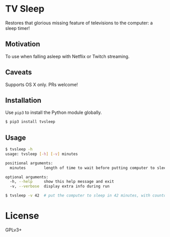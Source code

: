 # TV Sleep

Restores that glorious missing feature of televisions to the computer: a sleep timer!

## Motivation

To use when falling asleep with Netflix or Twitch streaming.

## Caveats

Supports OS X only. PRs welcome!

## Installation

Use `pip3` to install the Python module globally.

```sh
$ pip3 install tvsleep
```

## Usage

```sh
$ tvsleep -h
usage: tvsleep [-h] [-v] minutes

positional arguments:
  minutes        length of time to wait before putting computer to sleep

optional arguments:
  -h, --help     show this help message and exit
  -v, --verbose  display extra info during run

$ tvsleep -v 42  # put the computer to sleep in 42 minutes, with countdown
```

# License

GPLv3+
